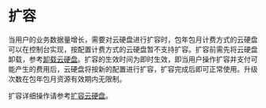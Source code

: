 # **扩容**

当用户的业务数据量增长，需要对云硬盘进行扩容时，包年包月计费方式的云硬盘可以在控制台实现，按配置计费方式的云硬盘暂不支持扩容。扩容前需先将云硬盘卸载，参考[卸载云硬盘](http://www.jdcloud.com/help/detail/506/isCateLog/1)。扩容的生效时间为即时生效，即当用户操作扩容并支付可能产生的费用后，云硬盘将按新的配置进行扩容，扩容完成后即可正常使用。升级次数在包年包月资源有效期内无限制。

扩容详细操作请参考[扩容云硬盘](http://www.jdcloud.com/help/detail/508/isCateLog/1 "扩容云硬盘")。
